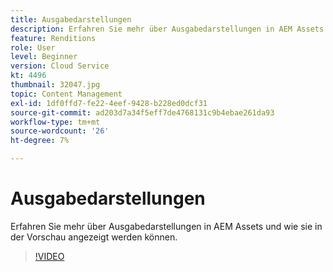 ```yaml
---
title: Ausgabedarstellungen
description: Erfahren Sie mehr über Ausgabedarstellungen in AEM Assets und wie sie in der Vorschau angezeigt werden können.
feature: Renditions
role: User
level: Beginner
version: Cloud Service
kt: 4496
thumbnail: 32047.jpg
topic: Content Management
exl-id: 1df0ffd7-fe22-4eef-9428-b228ed0dcf31
source-git-commit: ad203d7a34f5eff7de4768131c9b4ebae261da93
workflow-type: tm+mt
source-wordcount: '26'
ht-degree: 7%

---
```


# Ausgabedarstellungen

Erfahren Sie mehr über Ausgabedarstellungen in AEM Assets und wie sie in der Vorschau angezeigt werden können.

>[!VIDEO](https://video.tv.adobe.com/v/32047/?quality=12&learn=on&hidetitle=true)
